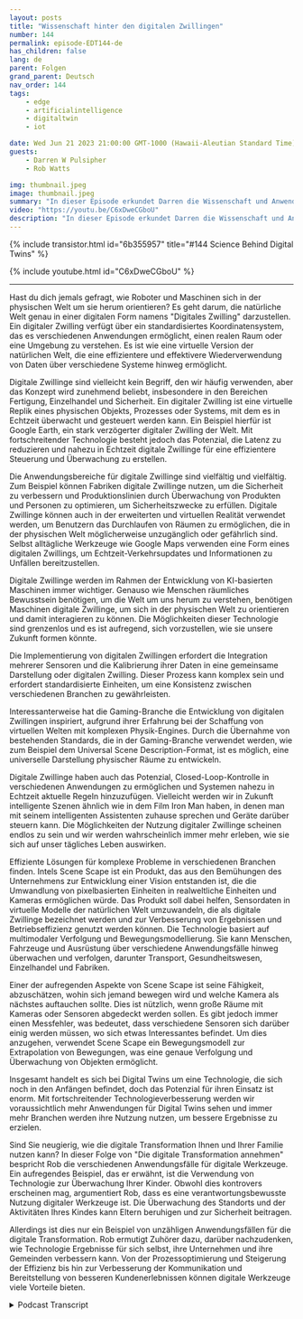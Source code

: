 ```yaml
---
layout: posts
title: "Wissenschaft hinter den digitalen Zwillingen"
number: 144
permalink: episode-EDT144-de
has_children: false
lang: de
parent: Folgen
grand_parent: Deutsch
nav_order: 144
tags:
    - edge
    - artificialintelligence
    - digitaltwin
    - iot

date: Wed Jun 21 2023 21:00:00 GMT-1000 (Hawaii-Aleutian Standard Time)
guests:
    - Darren W Pulsipher
    - Rob Watts

img: thumbnail.jpeg
image: thumbnail.jpeg
summary: "In dieser Episode erkundet Darren die Wissenschaft und Anwendungsfälle der Digital Twin-Technologie mit dem Hauptarchitekten von Intel's ScheneScape."
video: "https://youtu.be/C6xDweCGboU"
description: "In dieser Episode erkundet Darren die Wissenschaft und Anwendungsfälle der Digital Twin-Technologie mit dem Hauptarchitekten von Intel's ScheneScape."
---
```


<div>
{% include transistor.html id="6b355957" title="#144 Science Behind Digital Twins" %}

{% include youtube.html id="C6xDweCGboU" %}
</div>

---

Hast du dich jemals gefragt, wie Roboter und Maschinen sich in der physischen Welt um sie herum orientieren? Es geht darum, die natürliche Welt genau in einer digitalen Form namens "Digitales Zwilling" darzustellen. Ein digitaler Zwilling verfügt über ein standardisiertes Koordinatensystem, das es verschiedenen Anwendungen ermöglicht, einen realen Raum oder eine Umgebung zu verstehen. Es ist wie eine virtuelle Version der natürlichen Welt, die eine effizientere und effektivere Wiederverwendung von Daten über verschiedene Systeme hinweg ermöglicht.

Digitale Zwillinge sind vielleicht kein Begriff, den wir häufig verwenden, aber das Konzept wird zunehmend beliebt, insbesondere in den Bereichen Fertigung, Einzelhandel und Sicherheit. Ein digitaler Zwilling ist eine virtuelle Replik eines physischen Objekts, Prozesses oder Systems, mit dem es in Echtzeit überwacht und gesteuert werden kann. Ein Beispiel hierfür ist Google Earth, ein stark verzögerter digitaler Zwilling der Welt. Mit fortschreitender Technologie besteht jedoch das Potenzial, die Latenz zu reduzieren und nahezu in Echtzeit digitale Zwillinge für eine effizientere Steuerung und Überwachung zu erstellen.

Die Anwendungsbereiche für digitale Zwillinge sind vielfältig und vielfältig. Zum Beispiel können Fabriken digitale Zwillinge nutzen, um die Sicherheit zu verbessern und Produktionslinien durch Überwachung von Produkten und Personen zu optimieren, um Sicherheitszwecke zu erfüllen. Digitale Zwillinge können auch in der erweiterten und virtuellen Realität verwendet werden, um Benutzern das Durchlaufen von Räumen zu ermöglichen, die in der physischen Welt möglicherweise unzugänglich oder gefährlich sind. Selbst alltägliche Werkzeuge wie Google Maps verwenden eine Form eines digitalen Zwillings, um Echtzeit-Verkehrsupdates und Informationen zu Unfällen bereitzustellen.

Digitale Zwillinge werden im Rahmen der Entwicklung von KI-basierten Maschinen immer wichtiger. Genauso wie Menschen räumliches Bewusstsein benötigen, um die Welt um uns herum zu verstehen, benötigen Maschinen digitale Zwillinge, um sich in der physischen Welt zu orientieren und damit interagieren zu können. Die Möglichkeiten dieser Technologie sind grenzenlos und es ist aufregend, sich vorzustellen, wie sie unsere Zukunft formen könnte.

Die Implementierung von digitalen Zwillingen erfordert die Integration mehrerer Sensoren und die Kalibrierung ihrer Daten in eine gemeinsame Darstellung oder digitalen Zwilling. Dieser Prozess kann komplex sein und erfordert standardisierte Einheiten, um eine Konsistenz zwischen verschiedenen Branchen zu gewährleisten.

Interessanterweise hat die Gaming-Branche die Entwicklung von digitalen Zwillingen inspiriert, aufgrund ihrer Erfahrung bei der Schaffung von virtuellen Welten mit komplexen Physik-Engines. Durch die Übernahme von bestehenden Standards, die in der Gaming-Branche verwendet werden, wie zum Beispiel dem Universal Scene Description-Format, ist es möglich, eine universelle Darstellung physischer Räume zu entwickeln.

Digitale Zwillinge haben auch das Potenzial, Closed-Loop-Kontrolle in verschiedenen Anwendungen zu ermöglichen und Systemen nahezu in Echtzeit aktuelle Regeln hinzuzufügen. Vielleicht werden wir in Zukunft intelligente Szenen ähnlich wie in dem Film Iron Man haben, in denen man mit seinem intelligenten Assistenten zuhause sprechen und Geräte darüber steuern kann. Die Möglichkeiten der Nutzung digitaler Zwillinge scheinen endlos zu sein und wir werden wahrscheinlich immer mehr erleben, wie sie sich auf unser tägliches Leben auswirken.

Effiziente Lösungen für komplexe Probleme in verschiedenen Branchen finden. Intels Scene Scape ist ein Produkt, das aus den Bemühungen des Unternehmens zur Entwicklung einer Vision entstanden ist, die die Umwandlung von pixelbasierten Einheiten in realweltliche Einheiten und Kameras ermöglichen würde. Das Produkt soll dabei helfen, Sensordaten in virtuelle Modelle der natürlichen Welt umzuwandeln, die als digitale Zwillinge bezeichnet werden und zur Verbesserung von Ergebnissen und Betriebseffizienz genutzt werden können. Die Technologie basiert auf multimodaler Verfolgung und Bewegungsmodellierung. Sie kann Menschen, Fahrzeuge und Ausrüstung über verschiedene Anwendungsfälle hinweg überwachen und verfolgen, darunter Transport, Gesundheitswesen, Einzelhandel und Fabriken.

Einer der aufregenden Aspekte von Scene Scape ist seine Fähigkeit, abzuschätzen, wohin sich jemand bewegen wird und welche Kamera als nächstes auftauchen sollte. Dies ist nützlich, wenn große Räume mit Kameras oder Sensoren abgedeckt werden sollen. Es gibt jedoch immer einen Messfehler, was bedeutet, dass verschiedene Sensoren sich darüber einig werden müssen, wo sich etwas Interessantes befindet. Um dies anzugehen, verwendet Scene Scape ein Bewegungsmodell zur Extrapolation von Bewegungen, was eine genaue Verfolgung und Überwachung von Objekten ermöglicht.

Insgesamt handelt es sich bei Digital Twins um eine Technologie, die sich noch in den Anfängen befindet, doch das Potenzial für ihren Einsatz ist enorm. Mit fortschreitender Technologieverbesserung werden wir voraussichtlich mehr Anwendungen für Digital Twins sehen und immer mehr Branchen werden ihre Nutzung nutzen, um bessere Ergebnisse zu erzielen.

Sind Sie neugierig, wie die digitale Transformation Ihnen und Ihrer Familie nutzen kann? In dieser Folge von "Die digitale Transformation annehmen" bespricht Rob die verschiedenen Anwendungsfälle für digitale Werkzeuge. Ein aufregendes Beispiel, das er erwähnt, ist die Verwendung von Technologie zur Überwachung Ihrer Kinder. Obwohl dies kontrovers erscheinen mag, argumentiert Rob, dass es eine verantwortungsbewusste Nutzung digitaler Werkzeuge ist. Die Überwachung des Standorts und der Aktivitäten Ihres Kindes kann Eltern beruhigen und zur Sicherheit beitragen.

Allerdings ist dies nur ein Beispiel von unzähligen Anwendungsfällen für die digitale Transformation. Rob ermutigt Zuhörer dazu, darüber nachzudenken, wie Technologie Ergebnisse für sich selbst, ihre Unternehmen und ihre Gemeinden verbessern kann. Von der Prozessoptimierung und Steigerung der Effizienz bis hin zur Verbesserung der Kommunikation und Bereitstellung von besseren Kundenerlebnissen können digitale Werkzeuge viele Vorteile bieten.



<details>
<summary> Podcast Transcript </summary>

<p></p>

</details>
